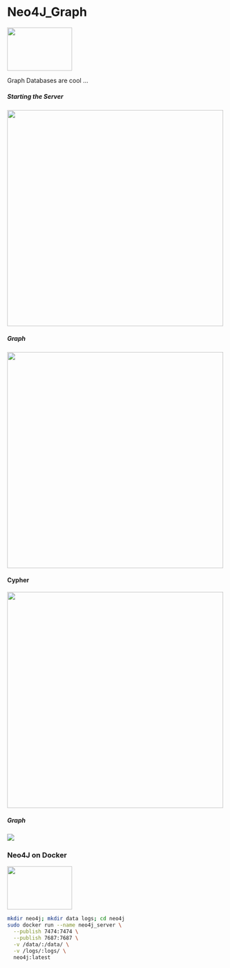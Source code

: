 # Neo4J_Graph

<img src="https://github.com/manguilar22/Neo4J_Graph/blob/master/images/neo4j.svg" width="150px" height="100px"/>

Graph Databases are cool ...

##### Starting the Server

<img src="https://github.com/manguilar22/Neo4J_Graph/blob/master/images/Start_Neo4_J_Server.png" width="500" height="500"/>

##### Graph 

<img src="https://github.com/manguilar22/Neo4J_Graph/blob/master/images/Example_Of_Possibilities.png" width="500" height="500"/>


#### Cypher

<img src="https://github.com/manguilar22/Neo4J_Graph/blob/master/images/Tom_Hanks.png" width="500" height="500"/>

##### Graph

<img src="https://github.com/manguilar22/Neo4J_Graph/blob/master/images/Find_Tom_Hanks.svg" width="" height=""/> 

### Neo4J on Docker

<img src="https://github.com/manguilar22/Neo4J_Graph/blob/master/images/docker.svg" width="150px" height="100px"/>

``` bash
mkdir neo4j; mkdir data logs; cd neo4j
sudo docker run --name neo4j_server \
  --publish 7474:7474 \
  --publish 7687:7687 \
  -v /data/:/data/ \
  -v /logs/:logs/ \
  neo4j:latest
```
